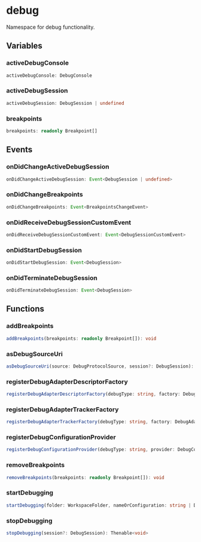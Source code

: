 # debug

Namespace for debug functionality.

## Variables

### activeDebugConsole

```typescript
activeDebugConsole: DebugConsole
```

### activeDebugSession

```typescript
activeDebugSession: DebugSession | undefined
```

### breakpoints

```typescript
breakpoints: readonly Breakpoint[]
```

## Events

### onDidChangeActiveDebugSession

```typescript
onDidChangeActiveDebugSession: Event<DebugSession | undefined>
```

### onDidChangeBreakpoints

```typescript
onDidChangeBreakpoints: Event<BreakpointsChangeEvent>
```

### onDidReceiveDebugSessionCustomEvent

```typescript
onDidReceiveDebugSessionCustomEvent: Event<DebugSessionCustomEvent>
```

### onDidStartDebugSession

```typescript
onDidStartDebugSession: Event<DebugSession>
```

### onDidTerminateDebugSession

```typescript
onDidTerminateDebugSession: Event<DebugSession>
```

## Functions

### addBreakpoints

```typescript
addBreakpoints(breakpoints: readonly Breakpoint[]): void
```

### asDebugSourceUri

```typescript
asDebugSourceUri(source: DebugProtocolSource, session?: DebugSession): Uri
```

### registerDebugAdapterDescriptorFactory

```typescript
registerDebugAdapterDescriptorFactory(debugType: string, factory: DebugAdapterDescriptorFactory): Disposable
```

### registerDebugAdapterTrackerFactory

```typescript
registerDebugAdapterTrackerFactory(debugType: string, factory: DebugAdapterTrackerFactory): Disposable
```

### registerDebugConfigurationProvider

```typescript
registerDebugConfigurationProvider(debugType: string, provider: DebugConfigurationProvider, triggerKind?: DebugConfigurationProviderTriggerKind): Disposable
```

### removeBreakpoints

```typescript
removeBreakpoints(breakpoints: readonly Breakpoint[]): void
```

### startDebugging

```typescript
startDebugging(folder: WorkspaceFolder, nameOrConfiguration: string | DebugConfiguration, parentSessionOrOptions?: DebugSession | DebugSessionOptions): Thenable<boolean>
```

### stopDebugging

```typescript
stopDebugging(session?: DebugSession): Thenable<void>
```

[DebugConfiguration]: DebugConfiguration.md
[BreakpointsChangeEvent]: BreakpointsChangeEvent.md
[DebugSession]: DebugSession.md
[DebugConfigurationProvider]: DebugConfigurationProvider.md
[DebugAdapterDescriptorFactory]: DebugAdapterDescriptorFactory.md
[Uri]: Uri.md
[DebugProtocolSource]: DebugProtocolSource.md
[Disposable]: Disposable.md
[WorkspaceFolder]: WorkspaceFolder.md
[DebugSessionOptions]: DebugSessionOptions.md
[DebugSessionCustomEvent]: DebugSessionCustomEvent.md
[Breakpoint]: Breakpoint.md
[DebugConsole]: DebugConsole.md
[DebugConfigurationProviderTriggerKind]: DebugConfigurationProviderTriggerKind.md
[Event]: EventT.md
[DebugAdapterTrackerFactory]: DebugAdapterTrackerFactory.md
